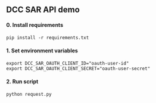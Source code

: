 ## DCC SAR API demo

#### 0. Install requirements
    pip install -r requirements.txt

#### 1. Set environment variables
    export DCC_SAR_OAUTH_CLIENT_ID="oauth-user-id"
    export DCC_SAR_OAUTH_CLIENT_SECRET="oauth-user-secret"

#### 2. Run script
    python request.py

